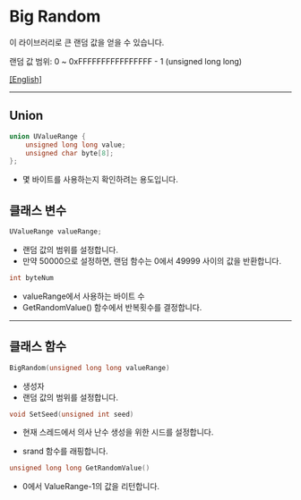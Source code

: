# Big Random

이 라이브러리로 큰 랜덤 값을 얻을 수 있습니다.

랜덤 값 범위: 0 ~ 0xFFFFFFFFFFFFFFFF - 1 (unsigned long long)

[[English]](../readme.md)

___ ___

## Union

```C++
union UValueRange {
	unsigned long long value;
	unsigned char byte[8];
};
```

* 몇 바이트를 사용하는지 확인하려는 용도입니다.

## 클래스 변수

```c++
UValueRange valueRange;
```

* 랜덤 값의 범위를 설정합니다.
* 만약 50000으로 설정하면, 랜덤 함수는 0에서 49999 사이의 값을 반환합니다.

```c++
int byteNum
```

* valueRange에서 사용하는 바이트 수
* GetRandomValue() 함수에서 반복횟수를 결정합니다.

___ ___

## 클래스 함수

```c++
BigRandom(unsigned long long valueRange)
```

* 생성자
* 랜덤 값의 범위를 설정합니다.

```c++
void SetSeed(unsigned int seed)
```

* 현재 스레드에서 의사 난수 생성을 위한 시드를 설정합니다.

* srand 함수를 래핑합니다.

``` c++
unsigned long long GetRandomValue()
```

* 0에서 ValueRange-1의 값을 리턴합니다.